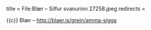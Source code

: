 title = File:Blær – Silfur svanurinn 27258.jpeg
redirects =
>>>>

{{c}} Blær – http://blaer.is/grein/amma-sigga